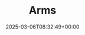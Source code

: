 ---
title: Arms
id: 1e1e7942-ab1b-493f-8911-15f986b46349
date: 2025-03-06T08:32:49+00:00
tags: []
type: 'hevy'
totalWeightInKg: 3,600kg
duration: 41 min
# Disable SEO for this post
outputs: ["HTML"]
robots: "noindex, nofollow"
---